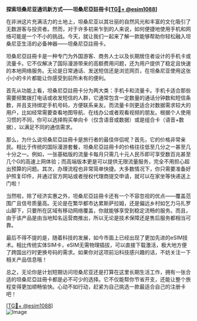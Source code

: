 **探索坦桑尼亚通讯新方式——坦桑尼亞註冊卡[[TG💪+ @esim1088](https://t.me/s/esim1088)]**

在非洲这片充满活力的土地上，坦桑尼亚以其壮丽的自然风光和丰富的文化吸引了无数游客与投资者。然而，对于许多初来乍到的人来说，如何便捷地使用手机和网络可能是一个不小的挑战。今天，就让我们一起来了解一款能够帮助你轻松融入坦桑尼亚生活的必备神器——坦桑尼亞註冊卡。

坦桑尼亞註冊卡是一种专门为外国游客、商务人士以及长期居住者设计的手机卡或流量卡。它不仅解决了国际漫游带来的高额费用问题，还为用户提供了稳定且快速的本地网络服务。无论是日常通话、发送短信还是浏览网页，在坦桑尼亚使用这张小小的卡片都能让你感受到前所未有的便利。

首先从功能上看，坦桑尼亞註冊卡分为两大类：手机卡和流量卡。手机卡适合那些需要频繁拨打电话或收发短信的人群，它通常包含一定数量的通话分钟数和短信条数，并且支持绑定手机号码，方便联系亲友。而流量卡则更适合对数据需求较大的用户，比如经常需要查看地图导航、在线办公或者观看视频的朋友。根据个人使用习惯的不同，你可以选择购买单向卡（仅含语音或数据）或是组合卡（语音+数据），以满足不同的通信需求。

那么，为什么说坦桑尼亞註冊卡是旅行者的最佳伴侣呢？首先，它的价格非常亲民。相比于传统的国际漫游套餐，坦桑尼亞註冊卡的价格往往低至几分之一甚至几十分之一。例如，一张基础版的流量卡每月只需几十元人民币即可享受数百兆甚至几个G的高速上网体验；而高端版本更是可以提供无限流量服务，完全不用担心超出预算的问题。其次，办理流程也非常简单快捷。大多数情况下，你只需要准备好护照复印件，并通过官方网站或者授权代理商提交申请，就可以在家坐等快递送上门啦！

当然啦，除了经济实惠之外，坦桑尼亞註冊卡还有一个不容忽视的优点——覆盖范围广且信号质量高。无论是在繁华都市达累斯萨拉姆，还是偏远乡村如乞力马扎罗山脚下，只要所在区域有移动网络覆盖，你就能够享受到稳定流畅的服务。而且，由于该产品是由当地知名运营商推出，所以无论是技术保障还是售后服务都相当可靠。

最后不得不提的是，随着科技的发展，如今市面上已经出现了更加先进的eSIM技术。相比传统实体SIM卡，eSIM无需物理插拔，可以直接下载激活，极大地方便了跨国出行时更换号码的需求。如果你对这项前沿科技感兴趣的话，不妨关注一下相关产品信息哦！

总之，无论你是计划短期访问坦桑尼亚还是打算在这里长期生活工作，拥有一张合适的坦桑尼亞註冊卡都是必不可少的选择。它不仅能帮你节省开支，还能让整个旅程变得更加顺畅愉快。心动不如行动，赶紧为自己挑选一款最适合自己的注册卡吧！

[[TG💪+ @esim1088](https://t.me/s/esim1088)]  
![Image](https://i.postimg.cc/4NQfJmqS/Snipaste-2025-05-13-00-14-12.png)